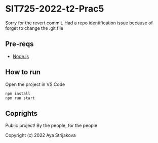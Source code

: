 # SIT725-2022-t2-Prac5

Sorry for the revert commit. Had a repo identification issue because of forget to change the .git file

## Pre-reqs

- [Node.js](https://www.digitalocean.com/community/tutorials/how-to-set-up-a-node-js-application-for-production-on-ubuntu-20-04)

## How to run

Open the project in VS Code

```
npm install
npm run start
```

## Coprights

Public project! By the people, for the people

Copyright (c) 2022 Aya Strijakova
